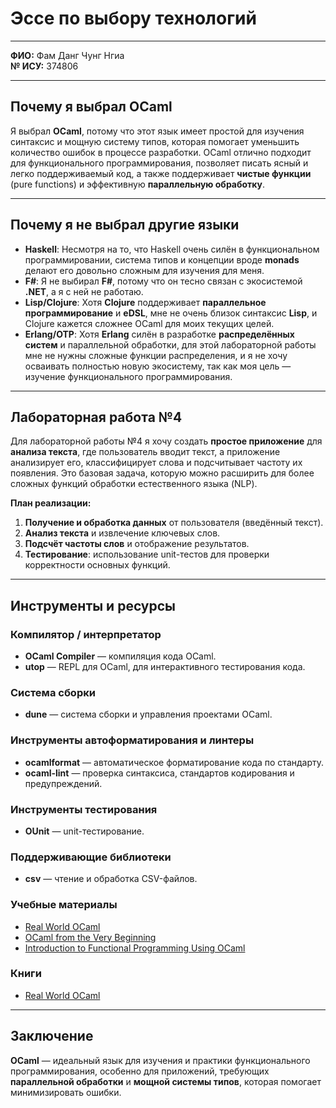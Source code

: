 # Эссе по выбору технологий

---

**ФИО:** Фам Данг Чунг Нгиа  
**№ ИСУ:** 374806

---

## Почему я выбрал OCaml

Я выбрал **OCaml**, потому что этот язык имеет простой для изучения синтаксис и мощную систему типов, которая помогает уменьшить количество ошибок в процессе разработки. OCaml отлично подходит для функционального программирования, позволяет писать ясный и легко поддерживаемый код, а также поддерживает **чистые функции** (pure functions) и эффективную **параллельную обработку**.

---

## Почему я не выбрал другие языки

- **Haskell**: Несмотря на то, что Haskell очень силён в функциональном программировании, система типов и концепции вроде **monads** делают его довольно сложным для изучения для меня.  
- **F#**: Я не выбирал **F#**, потому что он тесно связан с экосистемой **.NET**, а я с ней не работаю.  
- **Lisp/Clojure**: Хотя **Clojure** поддерживает **параллельное программирование** и **eDSL**, мне не очень близок синтаксис **Lisp**, и Clojure кажется сложнее OCaml для моих текущих целей.  
- **Erlang/OTP**: Хотя **Erlang** силён в разработке **распределённых систем** и параллельной обработки, для этой лабораторной работы мне не нужны сложные функции распределения, и я не хочу осваивать полностью новую экосистему, так как моя цель — изучение функционального программирования.

---

## Лабораторная работа №4

Для лабораторной работы №4 я хочу создать **простое приложение** для **анализа текста**, где пользователь вводит текст, а приложение анализирует его, классифицирует слова и подсчитывает частоту их появления. Это базовая задача, которую можно расширить для более сложных функций обработки естественного языка (NLP).

**План реализации:**

1. **Получение и обработка данных** от пользователя (введённый текст).  
2. **Анализ текста** и извлечение ключевых слов.  
3. **Подсчёт частоты слов** и отображение результатов.  
4. **Тестирование**: использование unit-тестов для проверки корректности основных функций.

---

## Инструменты и ресурсы

### Компилятор / интерпретатор
- **OCaml Compiler** — компиляция кода OCaml.  
- **utop** — REPL для OCaml, для интерактивного тестирования кода.

### Система сборки
- **dune** — система сборки и управления проектами OCaml.

### Инструменты автоформатирования и линтеры
- **ocamlformat** — автоматическое форматирование кода по стандарту.  
- **ocaml-lint** — проверка синтаксиса, стандартов кодирования и предупреждений.

### Инструменты тестирования
- **OUnit** — unit-тестирование.

### Поддерживающие библиотеки
- **csv** — чтение и обработка CSV-файлов.

### Учебные материалы
- [Real World OCaml](https://dev.realworldocaml.org/toc.html)  
- [OCaml from the Very Beginning](https://johnwhitington.net/ocamlfromtheverybeginning/)  
- [Introduction to Functional Programming Using OCaml](https://romain.bardou.fr/slides/caml060711.pdf)

### Книги
- [Real World OCaml](https://dev.realworldocaml.org/toc.html)

---

## Заключение

**OCaml** — идеальный язык для изучения и практики функционального программирования, особенно для приложений, требующих **параллельной обработки** и **мощной системы типов**, которая помогает минимизировать ошибки.
